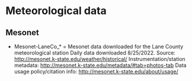 # Meteorological data

## Mesonet

 - Mesonet-LaneCo_* = Mesonet data downloaded for the Lane County meteorological station
Daily data downloaded 8/25/2022.
Source: http://mesonet.k-state.edu/weather/historical/
Instrumentation/station metadata: http://mesonet.k-state.edu/metadata/#tab=photos-tab
Data usage policy/citation info: http://mesonet.k-state.edu/about/usage/